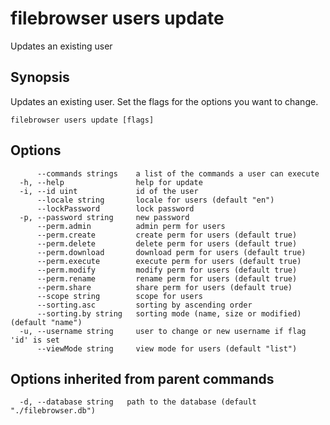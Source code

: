 # filebrowser users update

Updates an existing user

## Synopsis

Updates an existing user. Set the flags for the options you want to change.

```text
filebrowser users update [flags]
```

## Options

```text
      --commands strings    a list of the commands a user can execute
  -h, --help                help for update
  -i, --id uint             id of the user
      --locale string       locale for users (default "en")
      --lockPassword        lock password
  -p, --password string     new password
      --perm.admin          admin perm for users
      --perm.create         create perm for users (default true)
      --perm.delete         delete perm for users (default true)
      --perm.download       download perm for users (default true)
      --perm.execute        execute perm for users (default true)
      --perm.modify         modify perm for users (default true)
      --perm.rename         rename perm for users (default true)
      --perm.share          share perm for users (default true)
      --scope string        scope for users
      --sorting.asc         sorting by ascending order
      --sorting.by string   sorting mode (name, size or modified) (default "name")
  -u, --username string     user to change or new username if flag 'id' is set
      --viewMode string     view mode for users (default "list")
```

## Options inherited from parent commands

```text
  -d, --database string   path to the database (default "./filebrowser.db")
```

